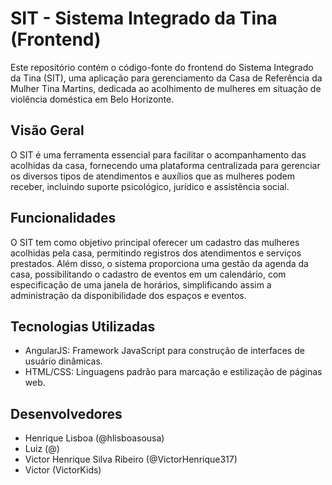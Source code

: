# SIT - Sistema Integrado da Tina (Frontend)
Este repositório contém o código-fonte do frontend do Sistema Integrado da Tina (SIT), uma aplicação para gerenciamento da Casa de Referência da Mulher Tina Martins, dedicada ao acolhimento de mulheres em situação de violência doméstica em Belo Horizonte.

## Visão Geral
O SIT é uma ferramenta essencial para facilitar o acompanhamento das acolhidas da casa, fornecendo uma plataforma centralizada para gerenciar os diversos tipos de atendimentos e auxílios que as mulheres podem receber, incluindo suporte psicológico, jurídico e assistência social.

## Funcionalidades
O SIT tem como objetivo principal oferecer um cadastro das mulheres acolhidas pela casa, permitindo registros dos atendimentos e serviços prestados. Além disso, o sistema proporciona uma gestão da agenda da casa, possibilitando o cadastro de eventos em um calendário, com especificação de uma janela de horários, simplificando assim a administração da disponibilidade dos espaços e eventos.

## Tecnologias Utilizadas
- AngularJS: Framework JavaScript para construção de interfaces de usuário dinâmicas.
- HTML/CSS: Linguagens padrão para marcação e estilização de páginas web.

## Desenvolvedores
- Henrique Lisboa (@hlisboasousa)
- Luiz (@)
- Victor Henrique Silva Ribeiro (@VictorHenrique317)
- Victor (VictorKids)
